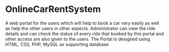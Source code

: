 # OnlineCarRentSystem
A web portal for the users which will help to book a car very easily as well as help the other users in other aspects. Administrator can view the ride details and can check the status of every ride that booked by this portal and other access are also given to the users. The Portal is designed using HTML, CSS, PHP, MySQL as supporting database
